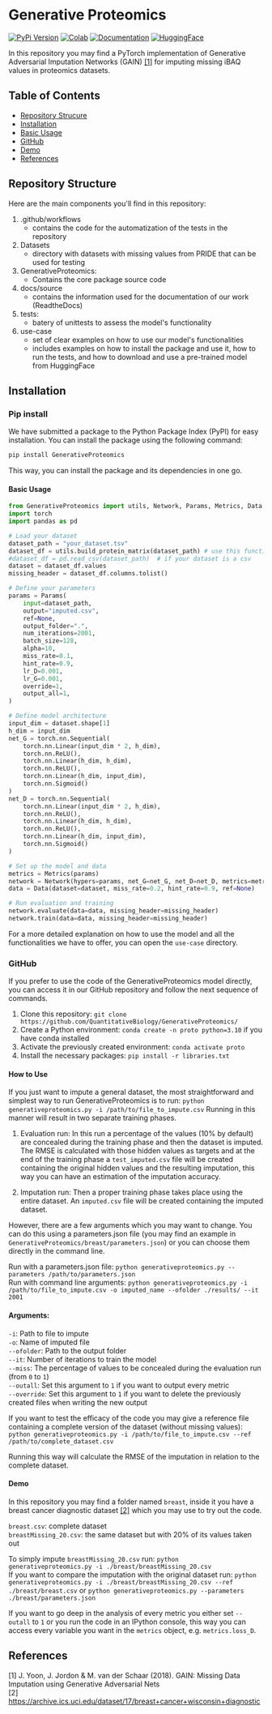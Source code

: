# Generative Proteomics

[![PyPi Version](https://img.shields.io/pypi/v/GenerativeProteomics?label=PyPi&color=blue&style=flat&logo=pypi)](https://pypi.org/project/GenerativeProteomics/)
[![Colab](https://img.shields.io/badge/Google_Colab-0061F2?style=flat&logo=googlecolab&color=blue&label=Colab&colorB=grey)](https://colab.research.google.com/drive/1a-DfiAtPqmU2AnfMS-plDuTkZOfQ_zrB?usp=sharing)
[![Documentation](https://img.shields.io/badge/docs-read%20the%20docs-blue)](https://generativeproteomics.readthedocs.io/en/latest/)
[![HuggingFace](https://img.shields.io/badge/Hugging_Face-grey?style=flat&logo=huggingface&color=grey)](https://huggingface.co/QuantitativeBiology)

In this repository you may find a PyTorch implementation of Generative Adversarial Imputation Networks (GAIN) [[1]](#1) for imputing missing iBAQ values in proteomics datasets.

## Table of Contents

- [Repository Strucure](#repository-structure)
- [Installation](#installation)
- [Basic Usage](#basic-usage)
- [GitHub](#github)
- [Demo](#demo)
- [References](#reference)

## Repository Structure

Here are the main components you'll find in this repository:

1. .github/workflows 
    - contains the code for the automatization of the tests in the repository
2. Datasets
    - directory with datasets with missing values from PRIDE that can be used for testing 
3. GenerativeProteomics: 
    - Contains the core package source code 
4. docs/source
    - contains the information used for the documentation of our work (ReadtheDocs)
5. tests:
    - batery of unittests to assess the model's functionality
6. use-case
    - set of clear examples on how to use our model's functionalities 
    - includes examples on how to install the package and use it, how to run the tests, and how to download and use a pre-trained model from HuggingFace


## Installation

### Pip install

We have submitted a package to the Python Package Index (PyPI) for easy installation. You can install the package using the following command:

```bash
pip install GenerativeProteomics
```

This way, you can install the package and its dependencies in one go.

#### Basic Usage 

```python
from GenerativeProteomics import utils, Network, Params, Metrics, Data
import torch
import pandas as pd

# Load your dataset
dataset_path = "your_dataset.tsv"
dataset_df = utils.build_protein_matrix(dataset_path) # use this function if dataset is a tsv
#dataset_df = pd.read_csv(dataset_path)  # if your dataset is a csv
dataset = dataset_df.values
missing_header = dataset_df.columns.tolist()

# Define your parameters
params = Params(
    input=dataset_path,
    output="imputed.csv",
    ref=None,
    output_folder=".",
    num_iterations=2001,
    batch_size=128,
    alpha=10,
    miss_rate=0.1,
    hint_rate=0.9,
    lr_D=0.001,
    lr_G=0.001,
    override=1,
    output_all=1,
)

# Define model architecture
input_dim = dataset.shape[1]
h_dim = input_dim
net_G = torch.nn.Sequential(
    torch.nn.Linear(input_dim * 2, h_dim),
    torch.nn.ReLU(),
    torch.nn.Linear(h_dim, h_dim),
    torch.nn.ReLU(),
    torch.nn.Linear(h_dim, input_dim),
    torch.nn.Sigmoid()
)
net_D = torch.nn.Sequential(
    torch.nn.Linear(input_dim * 2, h_dim),
    torch.nn.ReLU(),
    torch.nn.Linear(h_dim, h_dim),
    torch.nn.ReLU(),
    torch.nn.Linear(h_dim, input_dim),
    torch.nn.Sigmoid()
)

# Set up the model and data
metrics = Metrics(params)
network = Network(hypers=params, net_G=net_G, net_D=net_D, metrics=metrics)
data = Data(dataset=dataset, miss_rate=0.2, hint_rate=0.9, ref=None)

# Run evaluation and training
network.evaluate(data=data, missing_header=missing_header)
network.train(data=data, missing_header=missing_header)
```
For a more detailed explanation on how to use the model and all the functionalities we have to offer, you can open the `use-case` directory.

### GitHub

If you prefer to use the code of the GenerativeProteomics model directly, you can access it in our GitHub repository and follow the next sequence of commands.

1. Clone this repository:  `git clone https://github.com/QuantitativeBiology/GenerativeProteomics/`
2. Create a Python environment: `conda create -n proto python=3.10` if you have conda installed
3. Activate the previously created environment: `conda activate proto`
4. Install the necessary packages: `pip install -r libraries.txt`


#### How to Use

If you just want to impute a general dataset, the most straightforward and simplest way to run GenerativeProteomics is to run: `python generativeproteomics.py -i /path/to/file_to_impute.csv`
Running in this manner will result in two separate training phases.

1) Evaluation run: In this run a percentage of the values (10% by default) are concealed during the training phase and then the dataset is imputed. The RMSE is calculated with those hidden values as targets and at the end of the training phase a `test_imputed.csv` file will be created containing the original hidden values and the resulting imputation, this way you can have an estimation of the imputation accuracy.

2) Imputation run: Then a proper training phase takes place using the entire dataset. An `imputed.csv` file will be created containing the imputed dataset.


However, there are a few arguments which you may want to change. You can do this using a parameters.json file (you may find an example in `GenerativeProteomics/breast/parameters.json`) or you can choose them directly in the command line.

Run with a parameters.json file: `python generativeproteomics.py --parameters /path/to/parameters.json`<br>
Run with command line arguments: `python generativeproteomics.py -i /path/to/file_to_impute.csv -o imputed_name --ofolder ./results/ --it 2001`

#### Arguments:

`-i`: Path to file to impute<br> 
`-o`: Name of imputed file<br> 
`--ofolder`: Path to the output folder<br> 
`--it`: Number of iterations to train the model<br> 
`--miss`: The percentage of values to be concealed during the evaluation run (from `0` to `1`)<br>
`--outall`: Set this argument to `1` if you want to output every metric<br> 
`--override`: Set this argument to `1` if you want to delete the previously created files when writing the new output<br> 



If you want to test the efficacy of the code you may give a reference file containing a complete version of the dataset (without missing values): `python generativeproteomics.py -i /path/to/file_to_impute.csv --ref /path/to/complete_dataset.csv`

Running this way will calculate the RMSE of the imputation in relation to the complete dataset.


#### Demo

In this repository you may find a folder named `breast`, inside it you have a breast cancer diagnostic dataset [[2]](#2) which you may use to try out the code.

`breast.csv`: complete dataset<br>
`breastMissing_20.csv`: the same dataset but with 20% of its values taken out


To simply impute `breastMissing_20.csv` run: `python generativeproteomics.py -i ./breast/breastMissing_20.csv` <br>
If you want to compare the imputation with the original dataset run: `python generativeproteomics.py -i ./breast/breastMissing_20.csv --ref ./breast/breast.csv` or `python generativeproteomics.py --parameters ./breast/parameters.json`


If you want to go deep in the analysis of every metric you either set `--outall` to `1` or you run the code in an IPython console, this way you can access every variable you want in the `metrics` object, e.g. `metrics.loss_D`.


## References
<a id="1">[1]</a> 
J. Yoon, J. Jordon & M. van der Schaar (2018). GAIN: Missing Data Imputation using Generative Adversarial Nets <br>
<a id="2">[2]</a> 
https://archive.ics.uci.edu/dataset/17/breast+cancer+wisconsin+diagnostic
